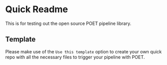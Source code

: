 # Quick Readme

This is for testing out the open source POET pipeline library.

## Template
Please make use of the `Use this template` option to create your own quick repo with all the necessary files to trigger your pipeline with POET.
